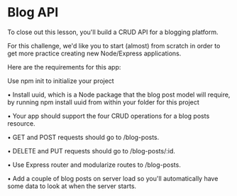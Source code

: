 # Blog API

To close out this lesson, you'll build a CRUD API for a blogging platform.

For this challenge, we'd like you to start (almost) from scratch in order to get more practice creating new Node/Express applications.

Here are the requirements for this app:

Use npm init to initialize your project

• Install uuid, which is a Node package that the blog post model will require, by running npm install uuid from within your folder for this project

• Your app should support the four CRUD operations for a blog posts resource.

• GET and POST requests should go to /blog-posts.

• DELETE and PUT requests should go to /blog-posts/:id.

• Use Express router and modularize routes to /blog-posts.

• Add a couple of blog posts on server load so you'll automatically have some data to look at when the server starts.